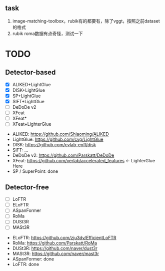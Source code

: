 ## task

1. image-matching-toolbox，rubik有的都要有，除了vggt，按照之前dataset的格式
2. rubik roma数据有点奇怪，测试一下

# TODO

## Detector-based

 - [x] ALIKED+LightGlue
 - [x] DISK+LightGlue
 - [x] SP+LightGlue
 - [x] SIFT+LightGlue
 - [ ] DeDoDe v2
 - [ ] XFeat
 - [ ] XFeat*
 - [ ] XFeat+LighterGlue

 - ALIKED: https://github.com/Shiaoming/ALIKED
 - LightGlue: https://github.com/cvg/LightGlue
 - DISK: https://github.com/cvlab-epfl/disk
 - SIFT: ...
 - DeDoDe v2: https://github.com/Parskatt/DeDoDe
 - XFeat: https://github.com/verlab/accelerated_features <- LighterGlue Here
 - SP / SuperPoint: done

## Detector-free

 - [ ] LoFTR
 - [ ] ELoFTR
 - [ ] ASpanFormer
 - [ ] RoMa
 - [ ] DUSt3R
 - [ ] MASt3R

 - ELoFTR: https://github.com/zju3dv/EfficientLoFTR
 - RoMa: https://github.com/Parskatt/RoMa
 - DUSt3R: https://github.com/naver/dust3r
 - MASt3R: https://github.com/naver/mast3r
 - ASpanFormer: done
 - LoFTR: done
